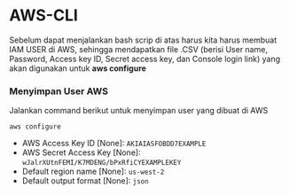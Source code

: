 # AWS-CLI

Sebelum dapat menjalankan bash scrip di atas harus kita harus membuat IAM USER di AWS, sehingga mendapatkan file .CSV (berisi User name, Password,	Access key ID,	Secret access key, dan	Console login link) yang akan digunakan untuk **aws configure** 

### Menyimpan User AWS

Jalankan command berikut untuk menyimpan user yang dibuat di AWS

```
aws configure
```
* AWS Access Key ID [None]: `AKIAIASFOBDD7EXAMPLE`
* AWS Secret Access Key [None]: `wJalrXUtnFEMI/K7MDENG/bPxRfiCYEXAMPLEKEY`
* Default region name [None]: `us-west-2`
* Default output format [None]: `json`
